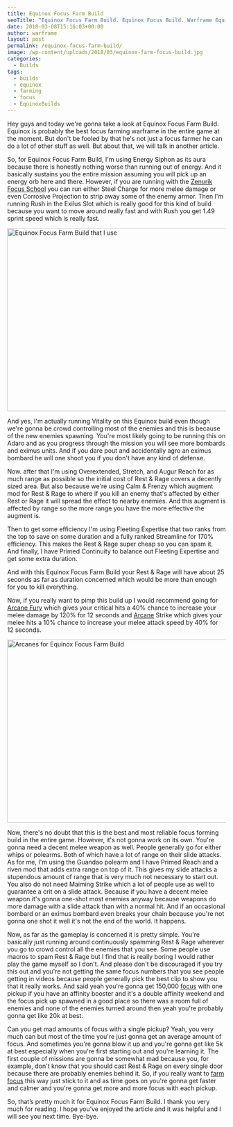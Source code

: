```yaml
---
title: Equinox Focus Farm Build
seoTitle: "Equinox Focus Farm Build. Equinox Focus Build. Warframe Equinox Build"
date: 2018-03-08T15:16:03+00:00
author: warframe
layout: post
permalink: /equinox-focus-farm-build/
image: /wp-content/uploads/2018/03/equinox-farm-focus-build.jpg
categories:
  - Builds
tags:
  - builds
  - equinox
  - farming
  - focus
  - EquinoxBuilds
---
```

Hey guys and today we're gonna take a look at Equinox Focus Farm Build. Equinox is probably the best focus farming warframe in the entire game at the moment. But don't be fooled by that he's not just a focus farmer he can do a lot of other stuff as well. But about that, we will talk in another article.<!--more-->

So, for Equinox Focus Farm Build, I'm using Energy Siphon as its aura because there is honestly nothing worse than running out of energy. And it basically sustains you the entire mission assuming you will pick up an energy orb here and there. However, if you are running with the [Zenurik Focus School](https://warframeblog.com/zenurik-focus-tree/) you can run either Steel Charge for more melee damage or even Corrosive Projection to strip away some of the enemy armor. Then I'm running Rush in the Exilus Slot which is really good for this kind of build because you want to move around really fast and with Rush you get 1.49 sprint speed which is really fast.

<img src="https://warframeblog.com/wp-content/uploads/2018/03/equinox-farm-focus-build-1024x576.png" title="Warframe Equinox Focus Farm Build" alt="Equinox Focus Farm Build that I use" width="750" height="422" class="alignnone size-large wp-image-1052" srcset="https://warframeblog.com/wp-content/uploads/2018/03/equinox-farm-focus-build-1024x576.png 1024w, https://warframeblog.com/wp-content/uploads/2018/03/equinox-farm-focus-build-300x169.png 300w, https://warframeblog.com/wp-content/uploads/2018/03/equinox-farm-focus-build-768x432.png 768w" sizes="(max-width: 750px) 100vw, 750px" />

And yes, I'm actually running Vitality on this Equinox build even though we're gonna be crowd controlling most of the enemies and this is because of the new enemies spawning. You're most likely going to be running this on Adaro and as you progress through the mission you will see more bombards and eximus units. And if you dare pout and accidentally agro an eximus bombard he will one shoot you if you don't have any kind of defense.

Now. after that I'm using Overextended, Stretch, and Augur Reach for as much range as possible so the initial cost of Rest & Rage covers a decently sized area. But also because we're using Calm & Frenzy which augment mod for Rest & Rage to where if you kill an enemy that's affected by either Rest or Rage it will spread the effect to nearby enemies. And this augment is affected by range so the more range you have the more effective the augment is.

Then to get some efficiency I'm using Fleeting Expertise that two ranks from the top to save on some duration and a fully ranked Streamline for 170% efficiency. This makes the Rest & Rage super cheap so you can spam it. And finally, I have Primed Continuity to balance out Fleeting Expertise and get some extra duration.

And with this Equinox Focus Farm Build your Rest & Rage will have about 25 seconds as far as duration concerned which would be more than enough for you to kill everything.

Now, if you really want to pimp this build up I would recommend going for [Arcane Fury](https://warframeblog.com/top-arcanes-to-boost-your-damage/) which gives your critical hits a 40% chance to increase your melee damage by 120% for 12 seconds and [Arcane](https://warframeblog.com/arcane-rework/) Strike which gives your melee hits a 10% chance to increase your melee attack speed by 40% for 12 seconds.

<img src="https://warframeblog.com/wp-content/uploads/2018/03/equinox-farm-focus-build-arcanes-1024x576.png" title="Equinox Focus Farm Build arcanes" alt="Arcanes for Equinox Focus Farm Build" width="750" height="422" class="alignnone size-large wp-image-1053" srcset="https://warframeblog.com/wp-content/uploads/2018/03/equinox-farm-focus-build-arcanes-1024x576.png 1024w, https://warframeblog.com/wp-content/uploads/2018/03/equinox-farm-focus-build-arcanes-300x169.png 300w, https://warframeblog.com/wp-content/uploads/2018/03/equinox-farm-focus-build-arcanes-768x432.png 768w" sizes="(max-width: 750px) 100vw, 750px" />

Now, there's no doubt that this is the best and most reliable focus forming build in the entire game. However, it's not gonna work on its own. You're gonna need a decent melee weapon as well. People generally go for either whips or polearms. Both of which have a lot of range on their slide attacks. As for me, I'm using the Guandao polearm and I have Primed Reach and a riven mod that adds extra range on top of it. This gives my slide attacks a stupendous amount of range that is very much not necessary to start out. You also do not need Maiming Strike which a lot of people use as well to guarantee a crit on a slide attack. Because if you have a decent melee weapon it's gonna one-shot most enemies anyway because weapons do more damage with a slide attack than with a normal hit. And if an occasional bombard or an eximus bombard even breaks your chain because you're not gonna one shot it well it's not the end of the world. It happens.

Now, as far as the gameplay is concerned it is pretty simple. You're basically just running around continuously spamming Rest & Rage wherever you go to crowd control all the enemies that you see. Some people use macros to spam Rest & Rage but I find that is really boring I would rather play the game myself so I don't. And please don't be discouraged if you try this out and you're not getting the same focus numbers that you see people getting in videos because people generally pick the best clip to show you that it really works. And said yeah you're gonna get 150,000 [focus](https://warframeblog.com/warframe-new-focus-2-5/) with one pickup if you have an affinity booster and it's a double affinity weekend and the focus pick up spawned in a good place so there was a room full of enemies and none of the enemies turned around then yeah you're probably gonna get like 20k at best.

Can you get mad amounts of focus with a single pickup? Yeah, you very much can but most of the time you're just gonna get an average amount of focus. And sometimes you're gonna blow it up and you're gonna get like 5k at best especially when you're first starting out and you're learning it. The first couple of missions are gonna be somewhat mad because you, for example, don't know that you should cast Rest & Rage on every single door because there are probably enemies behind it. So, if you really want to [farm focus](https://warframeblog.com/how-to-farm-focus-points/) this way just stick to it and as time goes on you're gonna get faster and calmer and you're gonna get more and more focus with each pickup.

So, that’s pretty much it for Equinox Focus Farm Build. I thank you very much for reading. I hope you’ve enjoyed the article and it was helpful and I will see you next time. Bye-bye.
